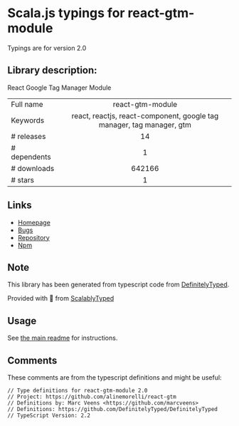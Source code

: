 
# Scala.js typings for react-gtm-module

Typings are for version 2.0

## Library description:
React Google Tag Manager Module

|                    |                 |
| ------------------ | :-------------: |
| Full name          | react-gtm-module |
| Keywords           | react, reactjs, react-component, google tag manager, tag manager, gtm |
| # releases         | 14 |
| # dependents       | 1 |
| # downloads        | 642166 |
| # stars            | 1 |

## Links
- [Homepage](https://github.com/alinemorelli/react-gtm#readme)
- [Bugs](https://github.com/alinemorelli/react-gtm/issues)
- [Repository](https://github.com/alinemorelli/react-gtm)
- [Npm](https://www.npmjs.com/package/react-gtm-module)
    


## Note
This library has been generated from typescript code from [DefinitelyTyped](https://definitelytyped.org).

Provided with :purple_heart: from [ScalablyTyped](https://github.com/oyvindberg/ScalablyTyped)

## Usage
See [the main readme](../../readme.md) for instructions.

## Comments

These comments are from the typescript definitions and might be useful:
```
// Type definitions for react-gtm-module 2.0
// Project: https://github.com/alinemorelli/react-gtm
// Definitions by: Marc Veens <https://github.com/marcveens>
// Definitions: https://github.com/DefinitelyTyped/DefinitelyTyped
// TypeScript Version: 2.2

```

